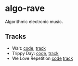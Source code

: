 # algo-rave
Algorithmic electronic music.

## Tracks

 - Wait: [code](https://github.com/Onuchin-Artem/algo-rave/blob/master/wait%20(techno).Rb), [track](https://soundcloud.com/artem-onuchin/weirdo)
 - Trippy Day: [code](https://github.com/Onuchin-Artem/algo-rave/blob/master/trippy%20day.Rb), [track](https://soundcloud.com/artem-onuchin/trippy-day)
 - We Love Repetition [code](https://github.com/Onuchin-Artem/algo-rave/blob/master/We-Love-Repetition.Rb) [track](https://soundcloud.com/artem-onuchin/we-love-repetition)
